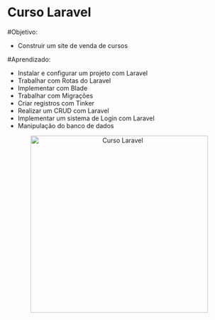 <h1>Curso Laravel</h1>

#Objetivo:<br>
- Construir um site de venda de cursos<br>

#Aprendizado: 
- Instalar e configurar um projeto com Laravel<br>
- Trabalhar com Rotas do Laravel<br>
- Implementar com Blade<br>
- Trabalhar com Migrações<br>
- Criar registros com Tinker<br>
- Realizar um CRUD com Laravel<br>
- Implementar um sistema de Login com Laravel<br>
- Manipulação do banco de dados<br>


<p align="center"><a href="#" target="_blank"><img src="https://tm.ibxk.com.br/2021/08/25/25005108362009.jpg" width="400" alt="Curso Laravel"></a></p>
